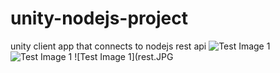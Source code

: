 # unity-nodejs-project
 unity client app that connects to nodejs rest api 
![Test Image 1](api.JPG)
![Test Image 1](Capture.JPG)
![Test Image 1](rest.JPG
